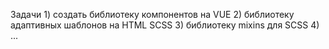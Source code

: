 Задачи 
    1) создать библиотеку компонентов на VUE
    2) библиотеку адаптивных шаблонов на HTML SCSS
    3) библиотеку mixins для SCSS
    4) ...

